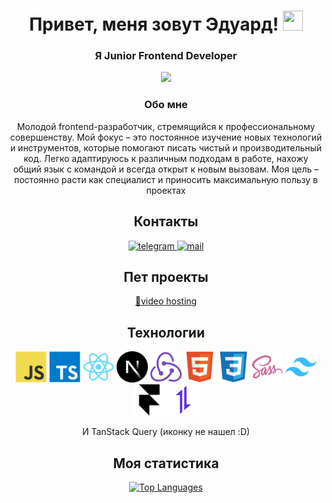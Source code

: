 <h1 align="center">Привет, меня зовут Эдуард! <img src="https://github.com/blackcater/blackcater/raw/main/images/Hi.gif" width="32" height="32"/></h1>
<h3 align="center">Я Junior Frontend Developer</h3>

<div align="center" >
  <img src="https://c.tenor.com/qD-f9yFZjy0AAAAd/tenor.gif"/>
  <h3>Обо мне</h3>
  <p>Молодой frontend-разработчик, стремящийся к профессиональному совершенству. Мой фокус – это постоянное изучение новых технологий и инструментов, которые помогают писать чистый и производительный код. Легко адаптируюсь к различным подходам в работе, нахожу общий язык с командой и всегда открыт к новым вызовам. Моя цель – постоянно расти как специалист и приносить максимальную пользу в проектах</p>
</div>

<h2 align="center">Контакты</h2>
<div align="center" >
  <a href="https://t.me/Eduard_np" target="_blank">
    <img src="https://img.shields.io/badge/Telegram-2CA5E0?style=for-the-badge&logo=telegram&logoColor=white" alt="telegram"/>
  </a>
  <a href="mailto:eduadmedh@yandex.ru" target="_blank">
    <img src="https://img.shields.io/badge/Gmail-D14836?style=for-the-badge&logo=gmail&logoColor=white" alt="mail"/>
  </a>
</div>

<h2 align="center">Пет проекты</h2>
<div align="center">
  <a href="https://github.com/mednikov-eduard/youtube-2.0" target="_blank">
    🎥video hosting
  </a>
  <!-- 
  <a href="https://my-website-mocha-ten.vercel.app/" target="_blank">
    🌐business card website 
  </a>
  <a href="https://ovinograd.vercel.app/" target="_blank">
    🖥Landing
  </a>
  <a href="https://dogman-fe.github.io/test-form/" target="_blank">
    📝Test
  </a>
  <a href="https://site-authorization.vercel.app" target="_blank">
    🔐Site with authorization
  </a> 
  -->
</div>

<h2 align="center">Технологии</h2>
<div align="center">
   <img src="https://github.com/devicons/devicon/raw/master/icons/javascript/javascript-original.svg" width="50" height="50" alt="javascript"/>
   <img src="https://github.com/devicons/devicon/raw/master/icons/typescript/typescript-original.svg" width="50" height="50" alt="typescript"/>
   <img src="https://github.com/devicons/devicon/raw/master/icons/react/react-original.svg" width="50" height="50" alt="react"/>
   <img src="https://github.com/devicons/devicon/blob/master/icons/nextjs/nextjs-original.svg" width="50" height="50" alt="nextjs"/>
   <img src="https://github.com/devicons/devicon/raw/master/icons/redux/redux-original.svg" width="50" height="50" alt="redux"/>
   <img src="https://github.com/devicons/devicon/blob/master/icons/html5/html5-original.svg" width="50" height="50" alt="html"/>
   <img src="https://github.com/devicons/devicon/blob/master/icons/css3/css3-original.svg" width="50" height="50" alt="css"/>
   <img src="https://github.com/devicons/devicon/blob/master/icons/sass/sass-original.svg" width="50" height="50" alt="sass"/>
   <img src="https://github.com/devicons/devicon/blob/master/icons/tailwindcss/tailwindcss-original.svg" width="50" height="50" alt="tailwind"/>
   <img src="https://github.com/devicons/devicon/blob/master/icons/framermotion/framermotion-original.svg" width="50" height="50" alt="framermotion-original.svg"/>
   <img src="https://github.com/devicons/devicon/blob/master/icons/axios/axios-plain.svg" width="50" height="50" alt="axios"/>
  <p>И TanStack Query (иконку не нашел :D)</p>
</div>


<h2 align="center">Моя статистика</h2>

<div align="center">

<a href="https://github.com/anuraghazra/github-readme-stats" target="_blank">
    <img src="https://github-readme-stats.vercel.app/api/top-langs/?username=mednikov-eduard" 
         alt="Top Languages" 
         style="border: none;">
</a>

<!---
[![trophy](https://github-profile-trophy.vercel.app/?username=DogmaN-fe)](https://github.com/ryo-ma/github-profile-trophy)

[![Anurag's GitHub stats](https://github-readme-stats.vercel.app/api?username=DogmaN-fe)](https://github.com/anuraghazra/github-readme-stats)

--->
</div>
<!---
DogmaN-fe/DogmaN-fe is a ✨ special ✨ repository because its `README.md` (this file) appears on your GitHub profile.
You can click the Preview link to take a look at your changes.
--->
